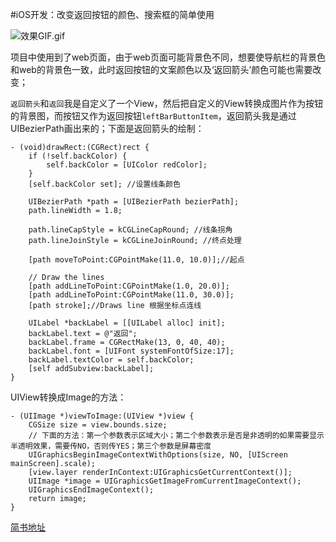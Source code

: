 #iOS开发：改变返回按钮的颜色、搜索框的简单使用

![效果GIF.gif](http://upload-images.jianshu.io/upload_images/1840399-348bfa8a6a05d3b6.gif?imageMogr2/auto-orient/strip)

项目中使用到了web页面，由于web页面可能背景色不同，想要使导航栏的背景色和web的背景色一致，此时返回按钮的文案颜色以及‘返回箭头’颜色可能也需要改变；

`返回箭头`和`返回`我是自定义了一个View，然后把自定义的View转换成图片作为按钮的背景图，而按钮又作为返回按钮`leftBarButtonItem`，返回箭头我是通过UIBezierPath画出来的；下面是返回箭头的绘制：

```
- (void)drawRect:(CGRect)rect {
    if (!self.backColor) {
        self.backColor = [UIColor redColor];
    }
    [self.backColor set]; //设置线条颜色
    
    UIBezierPath *path = [UIBezierPath bezierPath];
    path.lineWidth = 1.8;
    
    path.lineCapStyle = kCGLineCapRound; //线条拐角
    path.lineJoinStyle = kCGLineJoinRound; //终点处理
    
    [path moveToPoint:CGPointMake(11.0, 10.0)];//起点
    
    // Draw the lines
    [path addLineToPoint:CGPointMake(1.0, 20.0)];
    [path addLineToPoint:CGPointMake(11.0, 30.0)];
    [path stroke];//Draws line 根据坐标点连线
    
    UILabel *backLabel = [[UILabel alloc] init];
    backLabel.text = @"返回";
    backLabel.frame = CGRectMake(13, 0, 40, 40);
    backLabel.font = [UIFont systemFontOfSize:17];
    backLabel.textColor = self.backColor;
    [self addSubview:backLabel];
}
```
UIView转换成Image的方法：

```
- (UIImage *)viewToImage:(UIView *)view {
    CGSize size = view.bounds.size;
    // 下面的方法：第一个参数表示区域大小；第二个参数表示是否是非透明的如果需要显示半透明效果，需要传NO，否则传YES；第三个参数是屏幕密度
    UIGraphicsBeginImageContextWithOptions(size, NO, [UIScreen mainScreen].scale);
    [view.layer renderInContext:UIGraphicsGetCurrentContext()];
    UIImage *image = UIGraphicsGetImageFromCurrentImageContext();
    UIGraphicsEndImageContext();
    return image;
}
```
[简书地址](http://www.jianshu.com/p/35bddb83cd14)